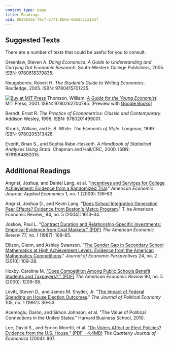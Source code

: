 ```yaml
---
content_type: page
title: Readings
uid: 862683d2-f6cf-e771-8b65-0a525c1a162f
---
```


Suggested Texts
---------------

There are a number of texts that could be useful for you to consult.

Greenlaw, Steven A. _Doing Economics: A Guide to Understanding and Carrying Out Economic Research_. South-Western College Publishers, 2005. ISBN: 9780618379835.

Neugeboren, Robert H. _The Student's Guide to Writing Economics_. Routledge, 2005. ISBN: 9780415701235.

[![Buy at MIT Press](/images/mp_logo.gif)](https://mitpress.mit.edu/9780262700795) Thomson, William. [_A Guide for the Young Economist_](https://mitpress.mit.edu/9780262700795). MIT Press, 2001. ISBN: 9780262700795. \[Preview with [Google Books](http://books.google.com/books?id=GuDcMokIZaQC&pg=PAfrontcover#v=onepage)\]

Berndt, Ernst R. _The Practice of Econometrics: Classic and Contemporary_. Addison Wesley, 1996. ISBN: 9780201499001.

Strunk, William, and E. B. White. _The Elements of Style_. Longman, 1999. ISBN: 9780205313426.

Everitt, Brian S., and Sophia Rabe-Hesketh. _A Handbook of Statistical Analyses Using Stata_. Chapman and Hall/CRC, 2000. ISBN: 9781584882015.

Additional Readings
-------------------

Angrist, Joshua, and Daniel Lang, et al. "[Incentives and Services for College Achievement: Evidence from a Randomized Trial](http://www.aeaweb.org/articles.php?doi=10.1257/app.1.1.136)." _American Economic Journal: Applied Economics_ 1, no. 1 (2009): 136–63.

Angrist, Joshua D., and Kevin Lang. "[Does School Integration Generation Peer Effects? Evidence from Boston's Metco Program](http://dx.doi.org/10.1257/0002828043052169)." T_he American Economic Review_ 94, no. 5 (2004): 1613–34.

Joskow, Paul L. "[Contract Duration and Relationship-Specific Investments: Empirical Evidence from Coal Markets." (PDF)](http://masonlec.org/site/rte_uploads/files/Joskow%20class%202%20reference.pdf) _The American Economic Review_ 77, no. 1 (1987): 168–85.

Ellison, Glenn, and Ashley Swanson. "[The Gender Gap in Secondary School Mathematics at High Achievement Levels: Evidence from the American Mathematics Competitions](http://dx.doi.org/10.1257/jep.24.2.109)." _Journal of Economic Perspectives_ 24, no. 2 (2010): 109–28.

Hoxby, Caroline M. ["Does Competition Among Public Schools Benefit Students and Taxpayers?." (PDF)](http://faculty.smu.edu/millimet/classes/eco7321/papers/hoxby.pdf) _The American Economic Review_ 90, no. 5 (2000): 1209–38.

Levitt, Steven D., and James M. Snyder, Jr. "[The Impact of Federal Spending on House Election Outcomes](http://ideas.repec.org/a/ucp/jpolec/v105y1997i1p30-53.html)." _The Journal of Political Economy_ 105, no. 1 (1997): 30–53.

Acemoglu, Daron, and Simon Johnson, et al. "The Value of Political Connections in the United States." Harvard Business School, 2010.

Lee, David S., and Enrico Moretti, et al. ["Do Voters Affect or Elect Policies? Evidence from the U.S. House." (PDF - 4.4MB)](http://emlab.berkeley.edu/~moretti/final.pdf) _The Quarterly Journal of Economics_ (2004): 807.
